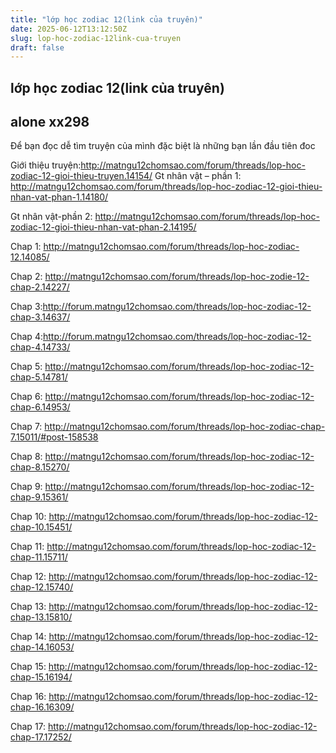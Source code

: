 ```yaml
---
title: "lớp học zodiac 12(link của truyên)"
date: 2025-06-12T13:12:50Z
slug: lop-hoc-zodiac-12link-cua-truyen
draft: false
---
```


## lớp học zodiac 12(link của truyên)

## alone xx298

Để bạn đọc dễ tìm truyện của mình đặc biệt là những bạn lần đầu tiên đoc
 
 
Giới thiệu truyện:http://matngu12chomsao.com/forum/threads/lop-hoc-zodiac-12-gioi-thieu-truyen.14154/
Gt nhân vật – phần 1: http://matngu12chomsao.com/forum/threads/lop-hoc-zodiac-12-gioi-thieu-nhan-vat-phan-1.14180/
 
Gt nhân vật-phần 2: http://matngu12chomsao.com/forum/threads/lop-hoc-zodiac-12-gioi-thieu-nhan-vat-phan-2.14195/
 
Chap 1: http://matngu12chomsao.com/forum/threads/lop-hoc-zodiac-12.14085/
 
Chap 2: http://matngu12chomsao.com/forum/threads/lop-hoc-zodie-12-chap-2.14227/
 
Chap 3:http://forum.matngu12chomsao.com/threads/lop-hoc-zodiac-12-chap-3.14637/
 
Chap 4:http://forum.matngu12chomsao.com/threads/lop-hoc-zodiac-12-chap-4.14733/
 
Chap 5: http://matngu12chomsao.com/forum/threads/lop-hoc-zodiac-12-chap-5.14781/
 
Chap 6: http://matngu12chomsao.com/forum/threads/lop-hoc-zodiac-12-chap-6.14953/
 
Chap 7: http://matngu12chomsao.com/forum/threads/lop-hoc-zodiac-chap-7.15011/#post-158538
 
Chap 8: http://matngu12chomsao.com/forum/threads/lop-hoc-zodiac-12-chap-8.15270/
 
Chap 9: http://matngu12chomsao.com/forum/threads/lop-hoc-zodiac-12-chap-9.15361/
 
Chap 10: http://matngu12chomsao.com/forum/threads/lop-hoc-zodiac-12-chap-10.15451/
 
Chap 11: http://matngu12chomsao.com/forum/threads/lop-hoc-zodiac-12-chap-11.15711/
 
Chap 12: http://matngu12chomsao.com/forum/threads/lop-hoc-zodiac-12-chap-12.15740/
 
Chap 13: http://matngu12chomsao.com/forum/threads/lop-hoc-zodiac-12-chap-13.15810/
 
Chap 14: http://matngu12chomsao.com/forum/threads/lop-hoc-zodiac-12-chap-14.16053/
 
Chap 15: http://matngu12chomsao.com/forum/threads/lop-hoc-zodiac-12-chap-15.16194/
 
Chap 16: http://matngu12chomsao.com/forum/threads/lop-hoc-zodiac-12-chap-16.16309/
 
Chap 17: http://matngu12chomsao.com/forum/threads/lop-hoc-zodiac-12-chap-17.17252/